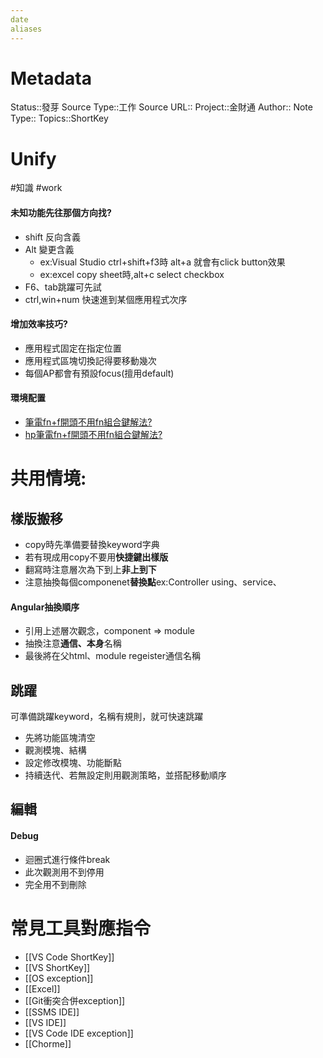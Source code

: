 ```yaml
---
date
aliases
---
```

# Metadata
Status::發芽
Source Type::工作
Source URL::
Project::金財通
Author::
Note Type::
Topics::ShortKey

# Unify

#知識 #work 


#### 未知功能先往那個方向找?
  - shift 反向含義
  - Alt 變更含義
    - ex:Visual Studio ctrl+shift+f3時 alt+a 就會有click button效果
    - ex:excel copy sheet時,alt+c select checkbox
  - F6、tab跳躍可先試
  - ctrl,win+num 快速進到某個應用程式次序

#### 增加效率技巧?
  - 應用程式固定在指定位置
  - 應用程式區塊切換記得要移動幾次
  - 每個AP都會有預設focus(擅用default)
#### 環境配置
- [筆電fn+f開頭不用fn組合鍵解法?](http://ailog.tw/lifelog/2021/03/26/function-key/)
- [hp筆電fn+f開頭不用fn組合鍵解法?](https://support.hp.com/tw-zh/document/c03506776)

# 共用情境:
## 樣版搬移
- copy時先準備要替換keyword字典
- 若有現成用copy不要用**快捷鍵出樣版**
- 翻寫時注意層次為下到上**非上到下**
- 注意抽換每個componenet**替換點**ex:Controller using、service、
#### Angular抽換順序
- 引用上述層次觀念，component => module
- 抽換注意**通信、本身**名稱
- 最後將在父html、module regeister通信名稱

## 跳躍
可準備跳躍keyword，名稱有規則，就可快速跳躍
- 先將功能區塊清空
- 觀測模塊、結構
- 設定修改模塊、功能斷點
- 持續迭代、若無設定則用觀測策略，並搭配移動順序

## 編輯
#### Debug
  - 迴圈式進行條件break
  - 此次觀測用不到停用
  - 完全用不到刪除


# 常見工具對應指令
- [[VS Code ShortKey]]
- [[VS ShortKey]]
- [[OS exception]]
- [[Excel]]
- [[Git衝突合併exception]]
- [[SSMS IDE]]
- [[VS IDE]]
- [[VS Code IDE exception]]
- [[Chorme]]

